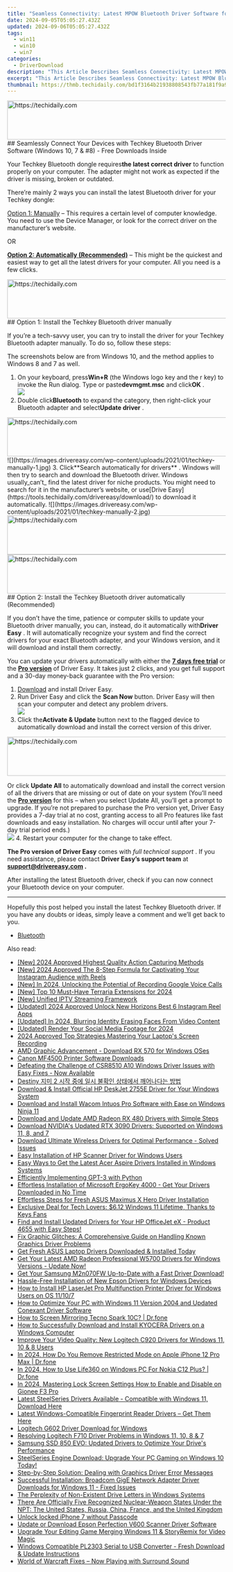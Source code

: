 ```yaml
---
title: "Seamless Connectivity: Latest MPOW Bluetooth Driver Software for Windows (Version 11, 8 & 7)"
date: 2024-09-05T05:05:27.432Z
updated: 2024-09-06T05:05:27.432Z
tags:
  - win11
  - win10
  - win7
categories:
  - DriverDownload
description: "This Article Describes Seamless Connectivity: Latest MPOW Bluetooth Driver Software for Windows (Version 11, 8 & 7)"
excerpt: "This Article Describes Seamless Connectivity: Latest MPOW Bluetooth Driver Software for Windows (Version 11, 8 & 7)"
thumbnail: https://thmb.techidaily.com/bd1f3164b21938808543fb77a181f9a976b01572cf9b49cfe1852edc61f82d53.jpg
---
```


<!-- affiliate ads begin -->
<a href="https://appsumo.8odi.net/c/5597632/2087485/7443" target="_top" id="2087485">
  <img src="//a.impactradius-go.com/display-ad/7443-2087485" border="0" alt="https://techidaily.com" width="728" height="90"/>
</a>
<img height="0" width="0" src="https://appsumo.8odi.net/i/5597632/2087485/7443" style="position:absolute;visibility:hidden;" border="0" />
<!-- affiliate ads end -->
## Seamlessly Connect Your Devices with Techkey Bluetooth Driver Software (Windows 10, 7 & #8) - Free Downloads Inside

Your Techkey Bluetooth dongle requires**the latest correct driver** to function properly on your computer. The adapter might not work as expected if the driver is missing, broken or outdated.

 There’re mainly 2 ways you can install the latest Bluetooth driver for your Techkey dongle:

[Option 1: Manually](https://tools.techidaily.com/drivereasy/download/) – This requires a certain level of computer knowledge. You need to use the Device Manager, or look for the correct driver on the manufacturer’s website.

OR

[**Option 2: Automatically (Recommended)**](https://www.drivereasy.com/knowledge/download-techkey-bluetooth-adapter-driver-for-windows/#option2) – This might be the quickest and easiest way to get all the latest drivers for your computer. All you need is a few clicks.

<!-- affiliate ads begin -->
<a href="https://appsumo.8odi.net/c/5597632/2037351/7443" target="_top" id="2037351">
  <img src="//a.impactradius-go.com/display-ad/7443-2037351" border="0" alt="https://techidaily.com" width="728" height="90"/>
</a>
<img height="0" width="0" src="https://appsumo.8odi.net/i/5597632/2037351/7443" style="position:absolute;visibility:hidden;" border="0" />
<!-- affiliate ads end -->
## Option 1: Install the Techkey Bluetooth driver manually

 If you’re a tech-savvy user, you can try to install the driver for your Techkey Bluetooth adapter manually. To do so, follow these steps:

 The screenshots below are from Windows 10, and the method applies to Windows 8 and 7 as well.

1. On your keyboard, press**Win+R** (the Windows logo key and the r key) to invoke the Run dialog. Type or paste**devmgmt.msc** and click**OK** .  
![](https://images.drivereasy.com/wp-content/uploads/2020/12/devmgmt-msc-ok.jpg)
2. Double click**Bluetooth** to expand the category, then right-click your Bluetooth adapter and select**Update driver** .  
<!-- affiliate ads begin -->
<a href="https://appsumo.8odi.net/c/5597632/2094429/7443" target="_top" id="2094429">
  <img src="//a.impactradius-go.com/display-ad/7443-2094429" border="0" alt="https://techidaily.com" width="728" height="90"/>
</a>
<img height="0" width="0" src="https://appsumo.8odi.net/i/5597632/2094429/7443" style="position:absolute;visibility:hidden;" border="0" />
<!-- affiliate ads end -->
![](https://images.drivereasy.com/wp-content/uploads/2021/01/techkey-manually-1.jpg)
3. Click**Search automatically for drivers** . Windows will then try to search and download the Bluetooth driver.  
 Windows usually_can’t_ find the latest driver for niche products. You might need to search for it in the manufacturer’s website, or use[Drive Easy](https://tools.techidaily.com/drivereasy/download/) to download it automatically.  
![](https://images.drivereasy.com/wp-content/uploads/2021/01/techkey-manually-2.jpg)

<!-- affiliate ads begin -->
<a href="https://aligracehair.sjv.io/c/5597632/2135405/19272" target="_top" id="2135405">
  <img src="//a.impactradius-go.com/display-ad/19272-2135405" border="0" alt="https://techidaily.com" width="728" height="90"/>
</a>
<img height="0" width="0" src="https://aligracehair.sjv.io/i/5597632/2135405/19272" style="position:absolute;visibility:hidden;" border="0" />
<!-- affiliate ads end -->
<!-- affiliate ads begin -->
<a href="https://appsumo.8odi.net/c/5597632/2049379/7443" target="_top" id="2049379">
  <img src="//a.impactradius-go.com/display-ad/7443-2049379" border="0" alt="https://techidaily.com" width="728" height="90"/>
</a>
<img height="0" width="0" src="https://appsumo.8odi.net/i/5597632/2049379/7443" style="position:absolute;visibility:hidden;" border="0" />
<!-- affiliate ads end -->
## Option 2: Install the Techkey Bluetooth driver automatically (Recommended)

 If you don’t have the time, patience or computer skills to update your Bluetooth driver manually, you can, instead, do it automatically with**Driver Easy** . It will automatically recognize your system and find the correct drivers for your exact Bluetooth adapter, and your Windows version, and it will download and install them correctly.

 You can update your drivers automatically with either the [**7 days free trial**](https://tools.techidaily.com/drivereasy/download/) or the [**Pro version**](https://tools.techidaily.com/drivereasy/download/) of Driver Easy. It takes just 2 clicks, and you get full support and a 30-day money-back guarantee with the Pro version:

1. [Download](https://tools.techidaily.com/drivereasy/download/) and install Driver Easy.
2. Run Driver Easy and click the **Scan Now** button. Driver Easy will then scan your computer and detect any problem drivers.  
![](https://www.drivereasy.com/wp-content/uploads/2021/05/de-scan-6.1.png)
3. Click the**Activate & Update** button next to the flagged device to automatically download and install the correct version of this driver.  
<!-- affiliate ads begin -->
<a href="https://appsumo.8odi.net/c/5597632/2105874/7443" target="_top" id="2105874">
  <img src="//a.impactradius-go.com/display-ad/7443-2105874" border="0" alt="https://techidaily.com" width="728" height="90"/>
</a>
<img height="0" width="0" src="https://appsumo.8odi.net/i/5597632/2105874/7443" style="position:absolute;visibility:hidden;" border="0" />
<!-- affiliate ads end -->

 Or click **Update All** to automatically download and install the correct version of all the drivers that are missing or out of date on your system (You’ll need the **[Pro version](https://tools.techidaily.com/drivereasy/download/)**  for this – when you select Update All, you’ll get a prompt to upgrade. If you’re not prepared to purchase the Pro version yet, Driver Easy provides a 7-day trial at no cost, granting access to all Pro features like fast downloads and easy installation. No charges will occur until after your 7-day trial period ends.)  
![](https://www.drivereasy.com/wp-content/uploads/2021/01/Realtek-Bluetooth-5.0-Adapter.png)
4. Restart your computer for the change to take effect.

**The Pro version of Driver Easy** comes with _full technical support_ . If you need assistance, please contact **Driver Easy’s support team** at **[support@drivereasy.com](https://tools.techidaily.com/drivereasy/download/) .**

 After installing the latest Bluetooth driver, check if you can now connect your Bluetooth device on your computer.

---

 Hopefully this post helped you install the latest Techkey Bluetooth driver. If you have any doubts or ideas, simply leave a comment and we’ll get back to you.

* [Bluetooth](https://tools.techidaily.com/drivereasy/download/)

<ins class="adsbygoogle"
     style="display:block"
     data-ad-format="autorelaxed"
     data-ad-client="ca-pub-7571918770474297"
     data-ad-slot="1223367746"></ins>



<ins class="adsbygoogle"
     style="display:block"
     data-ad-client="ca-pub-7571918770474297"
     data-ad-slot="8358498916"
     data-ad-format="auto"
     data-full-width-responsive="true"></ins>

<span class="atpl-alsoreadstyle">Also read:</span>
<div><ul>
<li><a href="https://screen-activity-recording.techidaily.com/new-2024-approved-highest-quality-action-capturing-methods/"><u>[New] 2024 Approved  Highest Quality Action Capturing Methods</u></a></li>
<li><a href="https://vp-tips.techidaily.com/new-2024-approved-the-8-step-formula-for-captivating-your-instagram-audience-with-reels/"><u>[New] 2024 Approved  The 8-Step Formula for Captivating Your Instagram Audience with Reels</u></a></li>
<li><a href="https://screen-video-capture.techidaily.com/new-in-2024-unlocking-the-potential-of-recording-google-voice-calls/"><u>[New] In 2024, Unlocking the Potential of Recording Google Voice Calls</u></a></li>
<li><a href="https://on-screen-recording.techidaily.com/new-top-10-must-have-terraria-extensions-for-2024/"><u>[New] Top 10 Must-Have Terraria Extensions for 2024</u></a></li>
<li><a href="https://video-capture.techidaily.com/new-unified-iptv-streaming-framework/"><u>[New] Unified IPTV Streaming Framework</u></a></li>
<li><a href="https://instagram-video-files.techidaily.com/updated-2024-approved-unlock-new-horizons-best-6-instagram-reel-apps/"><u>[Updated] 2024 Approved  Unlock New Horizons  Best 6 Instagram Reel Apps</u></a></li>
<li><a href="https://facebook-record-videos.techidaily.com/updated-in-2024-blurring-identity-erasing-faces-from-video-content/"><u>[Updated] In 2024, Blurring Identity  Erasing Faces From Video Content</u></a></li>
<li><a href="https://facebook-videos.techidaily.com/updated-render-your-social-media-footage-for-2024/"><u>[Updated] Render Your Social Media Footage for 2024</u></a></li>
<li><a href="https://desktop-recording.techidaily.com/2024-approved-top-strategies-mastering-your-laptops-screen-recording/"><u>2024 Approved  Top Strategies  Mastering Your Laptop's Screen Recording</u></a></li>
<li><a href="https://driver-install.techidaily.com/amd-graphic-advancement-download-rx-570-for-windows-oses/"><u>AMD Graphic Advancement - Download RX 570 for Windows OSes</u></a></li>
<li><a href="https://driver-download.techidaily.com/canon-mf4500-printer-software-downloads/"><u>Canon MF4500 Printer Software Downloads</u></a></li>
<li><a href="https://driver-download.techidaily.com/defeating-the-challenge-of-csr8510-a10-windows-driver-issues-with-easy-fixes-now-available/"><u>Defeating the Challenge of CSR8510 A10 Windows Driver Issues with Easy Fixes - Now Available</u></a></li>
<li><a href="https://win-howtos.techidaily.com/destiny-2/"><u>Destiny 지미 2 시작 중에 일시 불확인 상태에서 깨어나다는 방법</u></a></li>
<li><a href="https://driver-download.techidaily.com/download-and-install-official-hp-deskjet-2755e-driver-for-your-windows-system/"><u>Download & Install Official HP DeskJet 2755E Driver for Your Windows System</u></a></li>
<li><a href="https://driver-download.techidaily.com/download-and-install-wacom-intuos-pro-software-with-ease-on-windows-ninja-11/"><u>Download and Install Wacom Intuos Pro Software with Ease on Windows Ninja 11</u></a></li>
<li><a href="https://driver-download.techidaily.com/1722972033710-download-and-update-amd-radeon-rx-480-drivers-with-simple-steps/"><u>Download and Update AMD Radeon RX 480 Drivers with Simple Steps</u></a></li>
<li><a href="https://driver-download.techidaily.com/download-nvidias-updated-rtx-3090-drivers-supported-on-windows-11-8-and-7/"><u>Download NVIDIA's Updated RTX 3090 Drivers: Supported on Windows 11, 8, and 7</u></a></li>
<li><a href="https://driver-download.techidaily.com/download-ultimate-wireless-drivers-for-optimal-performance-solved-issues/"><u>Download Ultimate Wireless Drivers for Optimal Performance - Solved Issues</u></a></li>
<li><a href="https://driver-download.techidaily.com/easy-installation-of-hp-scanner-driver-for-windows-users/"><u>Easy Installation of HP Scanner Driver for Windows Users</u></a></li>
<li><a href="https://driver-download.techidaily.com/easy-ways-to-get-the-latest-acer-aspire-drivers-installed-in-windows-systems/"><u>Easy Ways to Get the Latest Acer Aspire Drivers Installed in Windows Systems</u></a></li>
<li><a href="https://tech-hub.techidaily.com/efficiently-implementing-gpt-3-with-python/"><u>Efficiently Implementing GPT-3 with Python</u></a></li>
<li><a href="https://driver-download.techidaily.com/effortless-installation-of-microsoft-ergokey-4000-get-your-drivers-downloaded-in-no-time/"><u>Effortless Installation of Microsoft ErgoKey 4000 - Get Your Drivers Downloaded in No Time</u></a></li>
<li><a href="https://driver-download.techidaily.com/effortless-steps-for-fresh-asus-maximus-x-hero-driver-installation/"><u>Effortless Steps for Fresh ASUS Maximus X Hero Driver Installation</u></a></li>
<li><a href="https://win11.techidaily.com/1719382051492-exclusive-deal-for-tech-lovers-612-windows-11-lifetime-thanks-to-keys-fans/"><u>Exclusive Deal for Tech Lovers: $6.12 Windows 11 Lifetime, Thanks to Keys Fans</u></a></li>
<li><a href="https://driver-download.techidaily.com/find-and-install-updated-drivers-for-your-hp-officejet-ex-product-4655-with-easy-steps/"><u>Find and Install Updated Drivers for Your HP OfficeJet eX - Product 4655 with Easy Steps!</u></a></li>
<li><a href="https://driver-download.techidaily.com/fix-graphic-glitches-a-comprehensive-guide-on-handling-known-graphics-driver-problems/"><u>Fix Graphic Glitches: A Comprehensive Guide on Handling Known Graphics Driver Problems</u></a></li>
<li><a href="https://driver-download.techidaily.com/get-fresh-asus-laptop-drivers-downloaded-and-installed-today/"><u>Get Fresh ASUS Laptop Drivers Downloaded & Installed Today</u></a></li>
<li><a href="https://driver-download.techidaily.com/get-your-latest-amd-radeon-professional-w5700-drivers-for-windows-versions-update-now/"><u>Get Your Latest AMD Radeon Professional W5700 Drivers for Windows Versions - Update Now!</u></a></li>
<li><a href="https://driver-download.techidaily.com/get-your-samsung-m2n070fw-up-to-date-with-a-fast-driver-download/"><u>Get Your Samsung M2n070FW Up-to-Date with a Fast Driver Download!</u></a></li>
<li><a href="https://driver-download.techidaily.com/hassle-free-installation-of-new-epson-drivers-for-windows-devices/"><u>Hassle-Free Installation of New Epson Drivers for Windows Devices</u></a></li>
<li><a href="https://driver-download.techidaily.com/how-to-install-hp-laserjet-pro-multifunction-printer-driver-for-windows-users-on-os-11107/"><u>How to Install HP LaserJet Pro Multifunction Printer Driver for Windows Users on OS 11/10/7</u></a></li>
<li><a href="https://driver-download.techidaily.com/how-to-optimize-your-pc-with-windows-11-version-2004-and-updated-conexant-driver-software/"><u>How to Optimize Your PC with Windows 11 Version 2004 and Updated Conexant Driver Software</u></a></li>
<li><a href="https://screen-mirror.techidaily.com/how-to-screen-mirroring-tecno-spark-10c-drfone-by-drfone-android/"><u>How to Screen Mirroring Tecno Spark 10C? | Dr.fone</u></a></li>
<li><a href="https://driver-download.techidaily.com/how-to-successfully-download-and-install-kyocera-drivers-on-a-windows-computer/"><u>How to Successfully Download and Install KYOCERA Drivers on a Windows Computer</u></a></li>
<li><a href="https://driver-download.techidaily.com/improve-your-video-quality-new-logitech-c920-drivers-for-windows-11-10-and-8-users/"><u>Improve Your Video Quality: New Logitech C920 Drivers for Windows 11, 10 & 8 Users</u></a></li>
<li><a href="https://iphone-unlock.techidaily.com/in-2024-how-do-you-remove-restricted-mode-on-apple-iphone-12-pro-max-drfone-by-drfone-ios/"><u>In 2024, How Do You Remove Restricted Mode on Apple iPhone 12 Pro Max | Dr.fone</u></a></li>
<li><a href="https://blog-min.techidaily.com/in-2024-how-to-use-life360-on-windows-pc-for-nokia-c12-plus-drfone-by-drfone-virtual-android/"><u>In 2024, How to Use Life360 on Windows PC For Nokia C12 Plus? | Dr.fone</u></a></li>
<li><a href="https://android-unlock.techidaily.com/in-2024-mastering-lock-screen-settings-how-to-enable-and-disable-on-gionee-f3-pro-by-drfone-android/"><u>In 2024, Mastering Lock Screen Settings How to Enable and Disable on Gionee F3 Pro</u></a></li>
<li><a href="https://driver-download.techidaily.com/latest-steelseries-drivers-available-compatible-with-windows-11-download-here/"><u>Latest SteelSeries Drivers Available - Compatible with Windows 11, Download Here</u></a></li>
<li><a href="https://driver-download.techidaily.com/1722976068691-latest-windows-compatible-fingerprint-reader-drivers-get-them-here/"><u>Latest Windows-Compatible Fingerprint Reader Drivers – Get Them Here</u></a></li>
<li><a href="https://driver-download.techidaily.com/logitech-g602-driver-download-for-windows/"><u>Logitech G602 Driver Download for Windows</u></a></li>
<li><a href="https://driver-download.techidaily.com/resolving-logitech-f710-driver-problems-in-windows-11-10-8-and-7/"><u>Resolving Logitech F710 Driver Problems in Windows 11, 10, 8 & 7</u></a></li>
<li><a href="https://win-amazing.techidaily.com/samsung-ssd-850-evo-updated-drivers-to-optimize-your-drives-performance/"><u>Samsung SSD 850 EVO: Updated Drivers to Optimize Your Drive's Performance</u></a></li>
<li><a href="https://driver-download.techidaily.com/steelseries-engine-download-upgrade-your-pc-gaming-on-windows-10-today/"><u>SteelSeries Engine Download: Upgrade Your PC Gaming on Windows 10 Today!</u></a></li>
<li><a href="https://driver-download.techidaily.com/step-by-step-solution-dealing-with-graphics-driver-error-messages/"><u>Step-by-Step Solution: Dealing with Graphics Driver Error Messages</u></a></li>
<li><a href="https://driver-download.techidaily.com/1722977517480-successful-installation-broadcom-gige-network-adapter-driver-downloads-for-windows-11-fixed-issues/"><u>Successful Installation: Broadcom GigE Network Adapter Driver Downloads for Windows 11 - Fixed Issues</u></a></li>
<li><a href="https://win11-tips.techidaily.com/the-perplexity-of-non-existent-drive-letters-in-windows-systems/"><u>The Perplexity of Non-Existent Drive Letters in Windows Systems</u></a></li>
<li><a href="https://driver-download.techidaily.com/there-are-officially-five-recognized-nuclear-weapon-states-under-the-npt-the-united-states-russia-china-france-and-the-united-kingdom/"><u>There Are Officially Five Recognized Nuclear-Weapon States Under the NPT: The United States, Russia, China, France, and the United Kingdom</u></a></li>
<li><a href="https://techidaily.com/unlock-locked-iphone-7-without-passcode-by-drfone-ios-unlock-ios-unlock/"><u>Unlock locked iPhone 7 without Passcode</u></a></li>
<li><a href="https://driver-download.techidaily.com/update-or-download-epson-perfection-v600-scanner-driver-software/"><u>Update or Download Epson Perfection V600 Scanner Driver Software</u></a></li>
<li><a href="https://extra-resources.techidaily.com/upgrade-your-editing-game-merging-windows-11-and-storyremix-for-video-magic/"><u>Upgrade Your Editing Game  Merging Windows 11 & StoryRemix for Video Magic</u></a></li>
<li><a href="https://driver-download.techidaily.com/windows-compatible-pl2303-serial-to-usb-converter-fresh-download-and-update-instructions/"><u>Windows Compatible PL2303 Serial to USB Converter - Fresh Download & Update Instructions</u></a></li>
<li><a href="https://sound-issues.techidaily.com/1723015310757-world-of-warcraft-fixes-now-playing-with-surround-sound/"><u>World of Warcraft Fixes – Now Playing with Surround Sound</u></a></li>
</ul></div>
